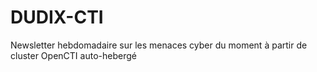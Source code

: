 # DUDIX-CTI
Newsletter hebdomadaire sur les menaces cyber du moment à partir de cluster OpenCTI auto-hebergé

